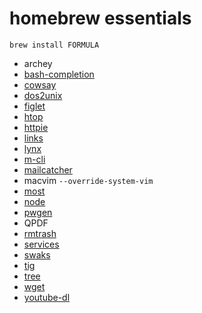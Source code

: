 # homebrew essentials

    brew install FORMULA

* archey
* [bash-completion](http://braumeister.org/formula/bash-completion)
* [cowsay](http://braumeister.org/formula/cowsay)
* [dos2unix](http://braumeister.org/formula/dos2unix)
* [figlet](http://braumeister.org/formula/figlet)
* [htop](http://braumeister.org/formula/htop)
* [httpie](http://braumeister.org/formula/httpie)
* [links](http://braumeister.org/formula/links)
* [lynx](http://braumeister.org/formula/lynx)
* [m-cli](http://braumeister.org/formula/m-cli)
* [mailcatcher](https://github.com/sj26/homebrew-mailcatcher)
* macvim `--override-system-vim`
* [most](http://braumeister.org/formula/most)
* [node](http://braumeister.org/formula/node)
* [pwgen](http://braumeister.org/formula/pwgen)
* QPDF
* [rmtrash](http://braumeister.org/formula/rmtrash)
* [services](https://github.com/Homebrew/homebrew-services)
* [swaks](https://github.com/Homebrew/swaks)
* [tig](http://braumeister.org/formula/tig)
* [tree](http://braumeister.org/formula/tree)
* [wget](http://braumeister.org/formula/wget)
* [youtube-dl](http://braumeister.org/formula/youtube-dl)
